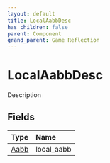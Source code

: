 ```yaml
---
layout: default
title: LocalAabbDesc
has_children: false
parent: Component
grand_parent: Game Reflection
---
```

# LocalAabbDesc
Description 

## Fields

| Type | Name |
|:----------|:--------------|
| [Aabb](/riftbreaker-wiki/docs/game-reflection/classes/aabb/) | local_aabb |

